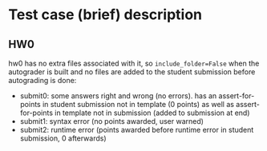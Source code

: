 # Test case (brief) description

## HW0

hw0 has no extra files associated with it, so `include_folder=False` when the
autograder is built and no files are added to the student submission before
autograding is done:

- submit0: some answers right and wrong (no errors).  has an assert-for-points in student submission not in template (0 points) as well as assert-for-points in template not in submission (added to submission at end)
- submit1: syntax error (no points awarded, user warned)
- submit2: runtime error (points awarded before runtime error in student submission, 0 afterwards)